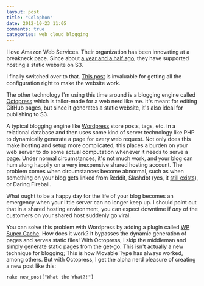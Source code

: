```yaml
---
layout: post
title: "Colophon"
date: 2012-10-23 11:05
comments: true
categories: web cloud blogging
---
```

I love Amazon Web Services. Their organization has been innovating at a
breakneck pace. Since about [a year and a half ago][1], they have
supported hosting a static website on S3.

I finally switched over to that. [This post][2] is invaluable for
getting all the configuration right to make the website work.

The other technology I'm using this time around is a blogging engine
called [Octopress][octopress] which is tailor-made for a web nerd like
me. It's meant for editing GitHub pages, but since it generates a static
website, it's also ideal for publishing to S3.

A typical blogging engine like [Wordpress][wordpress] store posts, tags,
etc. in a relational database and then uses some kind of server
technology like PHP to dynamically generate a page for every web
request. Not only does this make hosting and setup more complicated,
this places a burden on your web server to do some actual computation
whenever it needs to serve a page. Under normal circumstances, it's not
much work, and your blog can hum along happily on a very inexpensive
shared hosting account. The problem comes when circumstances become
abnormal, such as when something on your blog gets linked from Reddit,
Slashdot (yes, it [still exists][slashdot]), or Daring Fireball.

What ought to be a happy day for the life of your blog becomes an
emergency when your little server can no longer keep up. I should point
out that in a shared hosting environment, you can expect downtime if
_any_ of the customers on your shared host suddenly go viral.

You can solve this problem with Wordpress by adding a plugin called [WP
Super Cache][wp-super-cache]. How does it work? It bypasses the dynamic
generation of pages and serves static files! With Octopress, I skip the
middleman and simply generate static pages from the get-go. This isn't
actually a new technique for blogging; This is how Movable Type has
always worked, among others. But with Octopress, I get the alpha nerd
pleasure of creating a new post like this:

    rake new_post["What the What?!"]

[1]:http://www.allthingsdistributed.com/2011/02/website_amazon_s3.html
[2]:http://stackoverflow.com/questions/8312162/static-hosting-on-amazon-s3-dns-configuration
[octopress]:http://octopress.org/
[wordpress]:http://wordpress.org/
[slashdot]:http://slashdot.org/
[wp-super-cache]:http://wordpress.org/extend/plugins/wp-super-cache/
